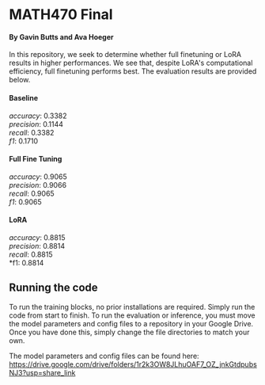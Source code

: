 # MATH470 Final  
#### By Gavin Butts and Ava Hoeger  

In this repository, we seek to determine whether full finetuning or LoRA results in higher performances. We see that, despite LoRA's computational efficiency, full finetuning performs best. The evaluation results are provided below.  

#### Baseline
*accuracy*: 0.3382  
*precision*: 0.1144  
*recall*: 0.3382  
*f1*: 0.1710  

#### Full Fine Tuning  
*accuracy*: 0.9065  
*precision*: 0.9066   
*recall*: 0.9065  
*f1*: 0.9065  

#### LoRA
*accuracy*: 0.8815  
*precision*: 0.8814  
*recall*: 0.8815  
*f1: 0.8814 


## Running the code  
To run the training blocks, no prior installations are required. Simply run the code from start to finish. To run the evaluation or inference, you must move the model parameters and config files to a repository in your Google Drive. Once you have done this, simply change the file directories to match your own.  

The model parameters and config files can be found here: <https://drive.google.com/drive/folders/1r2k3OW8JLhuOAF7_OZ_jnkGtdpubsNJ3?usp=share_link>
